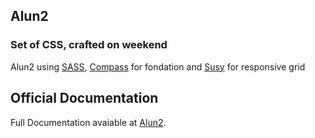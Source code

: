## Alun2 
### Set of CSS, crafted on weekend

Alun2 using [SASS](http://sass-lang.com), [Compass](http://compass-style.org) for fondation and [Susy](http://susy.oddbird.net) for responsive grid

## Official Documentation

Full Documentation avaiable at [Alun2](http://alun2.com/).

